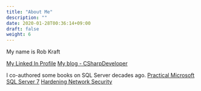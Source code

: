 ```yaml
---
title: "About Me"
description: ""
date: 2020-01-28T00:36:14+09:00
draft: false
weight: 6
---
```


My name is Rob Kraft

[My Linked In Profile](https://www.linkedin.com/in/robkraft/)
[My blog - CSharpDeveloper](https://csharpdeveloper.wordpress.com/)

I co-authored some books on SQL Server decades ago.
[Practical Microsoft SQL Server 7](https://www.amazon.com/Practical-Microsoft-SQL-Server/dp/0789721473/)
[Hardening Network Security](https://www.amazon.com/Hardening-Network-Security-John-Mallery/dp/0072257032/)
